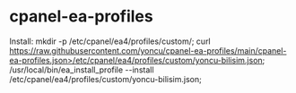 # cpanel-ea-profiles

Install:
mkdir -p /etc/cpanel/ea4/profiles/custom/;
curl https://raw.githubusercontent.com/yoncu/cpanel-ea-profiles/main/cpanel-ea-profiles.json>/etc/cpanel/ea4/profiles/custom/yoncu-bilisim.json;
/usr/local/bin/ea_install_profile --install /etc/cpanel/ea4/profiles/custom/yoncu-bilisim.json;
